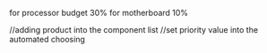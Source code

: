 for processor budget 30%
for motherboard 10%



//adding product into the component list
//set priority value into the automated choosing